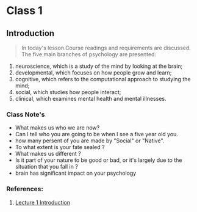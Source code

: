 Class 1 
=
## **Introduction**
>In today's lesson.Course readings and requirements are discussed. The five main branches of psychology are presented: 

1. neuroscience, which is a study of the mind by looking at the brain; 
2. developmental, which focuses on how people grow and learn; 
3. cognitive, which refers to the computational approach to studying the mind; 
4. social, which studies how people interact; 
5. clinical, which examines mental health and mental illnesses.

### Class Note's

* What makes us who we are now?
* Can I tell who you are going to be when I see a five year old you.
* how many persent of you are made by "Social" or "Native".
* To what extent is your fate sealed ?
* What makes us different ?
* Is it part of your nature to be good or bad, or it's largely due to the situation that you fall in ?
* brain has significant impact on your psychology

### References:
1. [Lecture 1 Introduction](https://oyc.yale.edu/psychology/psyc-110/lecture-1)
